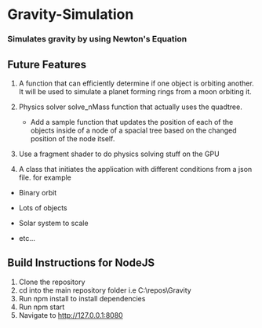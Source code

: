 # Gravity-Simulation 
### Simulates gravity by using Newton's Equation 

## Future Features

1. A function that can efficiently determine if one object is orbiting another. It will be used to simulate a planet forming rings from a moon orbiting it.

2. Physics solver solve_nMass function that actually uses the quadtree.

    - Add a sample function that updates the position of each of the objects inside of a node of a spacial tree based on the changed position of the node itself.

3. Use a fragment shader to do physics solving stuff on the GPU

4. A class that initiates the application with different conditions from a json file. for example

  - Binary orbit

  - Lots of objects

  - Solar system to scale

  - etc...


## Build Instructions for NodeJS

1. Clone the repository 
2. cd into the main repository folder i.e C:\repos\Gravity
3. Run npm install to install dependencies
4. Run npm start
5. Navigate to http://127.0.0.1:8080